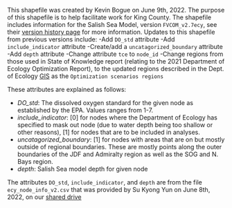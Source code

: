 This shapefile was created by Kevin Bogue on June 9th, 2022.
The purpose of this shapefile is to help facilitate work for King County. 
The shapefile includes information for the Salish Sea Model, version `FVCOM_v2.7ecy`, see their [version history page](https://ssmc-uw.org/salish-sea-modeling-center/salish-sea-model/history/) for more information. Updates to this shapefile from previous versions include:
-Add `DO_std` attribute
-Add `include_indicator` attribute
-Create/add a `uncatagorized_boundary` attribute
-Add `depth` attribute
-Change attribute `tce` to `node_id`
-Change regions from those used in State of Knowledge report (relating to the 2021 Department of Ecology Optimization Report), to the updated regions described in the Dept. of Ecology [GIS](https://waecy.maps.arcgis.com/apps/webappviewer/index.html?id=c7318e19bf3141aca62e980a7e5b53f2) as the `Optimization scenarios regions`

These attributes are explained as follows:
- *DO_std*: The dissolved oxygen standard for the given node as established by the EPA.  Values ranges from 1-7.
- *include_indicator*: [0] for nodes where the Department of Ecology has specified to mask out node (due to water depth being too shallow or other reasons), [1] for nodes that are to be included in analyses.  
- *uncatagorized_boundary*: [1] for nodes with areas that are on but mostly outside of regional boundaries. These are mostly points along the outer boundaries of the JDF and Admiralty region as well as the SOG and N. Bays region.
- *depth*: Salish Sea model depth for given node

The attributes `DO_std`, `include_indicator`, and `depth` are from the file `ecy_node_info_v2.csv` that was provided by Su Kyong Yun on June 8th, 2022, on our [shared drive](https://uwnetid.sharepoint.com/sites/og_uwt_psi/Shared%20Documents/Forms/AllItems.aspx?csf=1&web=1&e=OHg44e&cid=5a74cba8%2Da907%2D42fe%2D9640%2D2248c1df3029&RootFolder=%2Fsites%2Fog%5Fuwt%5Fpsi%2FShared%20Documents%2FDO%20%2D%20KC%20%26%20CWA%2F9%2E%20Modeling%2F1%2E%20Scripts%20and%20training%2Fetc%2Earchive%5Ftraining%5Ffrom%5Fsk&FolderCTID=0x012000E1FB0BCD1B07D744B7496CC9C490067D)

